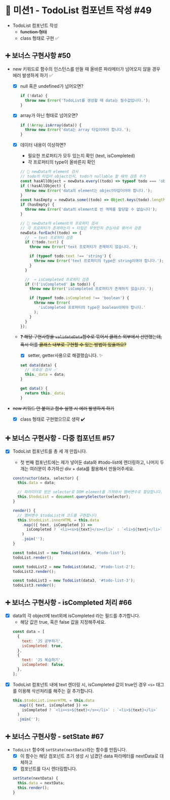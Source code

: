 # 🎯 미션1 - TodoList 컴포넌트 작성 #49

- TodoList 컴포넌트 작성
  - <s>function 형태</s>
  - class 형태로 구현 ✅

## ➕ 보너스 구현사항 #50

- new 키워드로 함수의 인스턴스를 만들 때 올바른 파라메터가 넘어오지 않을 경우 에러 발생하게 하기 ✅

  - [x] null 혹은 undefined가 넘어오면?
    ```js
    if (!data) {
      throw new Error('TodoList를 생성할 때 data는 필수값입니다.');
    }
    ```
  - [x] array가 아닌 형태로 넘어오면?
    ```js
    if (!Array.isArray(data)) {
      throw new Error('data는 array 타입이여야 합니다.');
    }
    ```
  - [x] 데이터 내용이 이상하면?

    - 필요한 프로퍼티가 모두 있는지 확인 (text, isCompleted)
    - 각 프로퍼티의 type이 올바른지 확인

    ```js
    // 📌 newData의 element 검사
    // todo의 타입이 object인지, todo가 nullable 할 때의 검증 추가
    const hasAllObject = newData.every((todo) => typeof todo === 'object');
    if (!hasAllObject) {
      throw new Error('data의 element는 object타입이어야 합니다.');
    }
    const hasEmpty = newData.some((todo) => Object.keys(todo).length === 0);
    if (hasEmpty) {
      throw new Error('data의 element로 빈 객체를 할당할 수 없습니다');
    }

    // 📌 newData의 element의 프로퍼티 검사
    // 각 프로퍼티가 존재하는지 + 타입은 무엇인지 관심사로 묶어서 검증
    newData.forEach((todo) => {
      //  → text 프로퍼티 검증
      if (!todo.text) {
        throw new Error('text 프로퍼티가 존재하지 않습니다.');

        if (typeof todo.text !== 'string') {
          throw new Error('text 프로퍼티의 type은 string이여야 합니다.');
        }
      }

      //  → isCompleted 프로퍼티 검증
      if (!('isCompleted' in todo)) {
        throw new Error('isCompleted 프로퍼티가 존재하지 않습니다.');

        if (typeof todo.isCompleted !== 'boolean') {
          throw new Error(
            'isCompleted 프로퍼티의 type은 boolean이여야 합니다.'
          );
        }
      }
    });
    ```

  - ❓<s> 해당 구현사항을 `validateData`함수로 묶어서 클래스 외부에서 선언했는데, 혹시 이를 <span style="background-color: #fff5b1">클래스 내부로 구현할 수 있는 방법이 있을까요? </span></s>

    - [x] setter, getter사용으로 해결했습니다. ✨

    ```js
    set data(data) {
      // 유효성 검사 ✅
      this._data = data;
    }
    ```

    ```js
    get data() {
      return this._data;
    }
    ```

- <s>new 키워드 안 붙이고 함수 실행 시 에러 발생하게 하기</s>
  - [x] class 형태로 구현했으므로 생략 ✔️

## ➕ 보너스 구현사항 - 다중 컴포넌트 #57

- [x] TodoList 컴포넌트를 총 세 개 만듭니다.

  - 첫 번째 컴포넌트에는 제가 넣어둔 data와 #todo-list에 렌더링하고, 나머지 두 개는 여러분이 추가하신 div + data를 활용해서 만들어주세요.

  ```js
  constructor(data, selector) {
    this.data = data;

    // 파라미터로 받은 selector로 DOM element를 가져와서 멤버변수로 할당합니다.
    this.$todoList = document.querySelector(selector);
  }

  render() {
    // 멤버변수 $todoList에 코드를 구현합니다
    this.$todoList.innerHTML = this.data
      .map(({ text, isCompleted }) =>
        isCompleted ? `<li><s>${text}</s></li>` : `<li>${text}</li>`
      )
      .join('');
  }
  ```

  ```js
  const todoList = new TodoList(data, '#todo-list');
  todoList.render();

  const todoList2 = new TodoList(data2, '#todo-list-2');
  todoList2.render();

  const todoList3 = new TodoList(data3, '#todo-list-3');
  todoList3.render();
  ```

## ➕ 보너스 구현사항 - isCompleted 처리 #66

- [x] data의 각 object에 text외에 isCompleted 라는 필드를 추가합니다.
  - 해당 값은 true, 혹은 false 값을 지정해주세요.
  ```js
  const data = [
    {
      text: 'JS 공부하기',
      isCompleted: true,
    },
    {
      text: 'JS 복습하기',
      isCompleted: false,
    },
  ];
  ```
- [x] TodoList 컴포넌트 내에 text 렌더링 시, isCompleted 값이 true인 경우 `<s>` 태그를 이용해 삭선처리를 해주는 걸 추가합니다.
  ```js
  this.$todoList.innerHTML = this.data
    .map(({ text, isCompleted }) =>
      isCompleted ? `<li><s>${text}</s></li>` : `<li>${text}</li>`
    )
    .join('');
  ```

## ➕ 보너스 구현사항 - setState #67

- `TodoList` 함수에 `setState(nextData)`라는 함수를 만듭니다.
  - [x] 이 함수는 해당 컴포넌트 초기 생성 시 넘겼던 data 파라메터를 nextData로 대체하고
  - [x] 컴포넌트를 다시 렌더링합니다.
  ```js
  setState(nextData) {
    this.data = nextData;
    this.render();
  }
  ```
